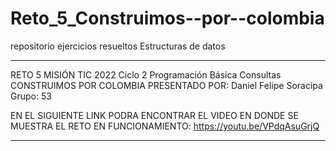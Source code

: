 # Reto_5_Construimos--por--colombia
repositorio ejercicios resueltos Estructuras de datos

*****************************************************

RETO 5 MISIÓN TIC 2022
Ciclo 2 Programación Básica
Consultas  CONSTRUIMOS POR COLOMBIA
PRESENTADO POR: Daniel Felipe Soracipa
Grupo: 53

EN EL SIGUIENTE LINK PODRA ENCONTRAR EL VIDEO EN DONDE SE MUESTRA EL RETO 
EN FUNCIONAMIENTO: https://youtu.be/VPdqAsuGrjQ


**********************************************************
